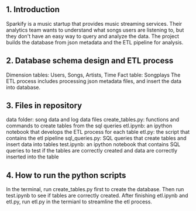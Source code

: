 ## 1. Introduction
   Sparkify is a music startup that provides music streaming services. Their analytics team wants to understand what songs users are listening to, but they don't have an easy way to query and analyze the data. The project builds the database from json metadata and the ETL pipeline for analysis.

## 2. Database schema design and ETL process
   Dimension tables: Users, Songs, Artists, Time
   Fact table: Songplays
   The ETL process includes processing json metadata files, and insert the data into database.

## 3. Files in repository
   data folder: song data and log data files
   create_tables.py: functions and commands to create tables from the sql queries
   etl.ipynb: an ipython notebook that develops the ETL process for each table
   etl.py: the script that contains the etl pipeline
   sql_queries.py: SQL queries that create tables and insert data into tables
   test.ipynb: an ipython notebook that contains SQL queries to test if the tables are correctly created and data are correctly inserted into the table

## 4. How to run the python scripts
   In the terminal, run create_tables.py first to create the database. Then run test.ipynb to see if tables are correctly created. After finishing etl.ipynb and etl.py, run etl.py in the termianl to streamline the etl process. 

